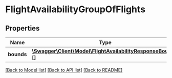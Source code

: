 # FlightAvailabilityGroupOfFlights

## Properties
Name | Type | Description | Notes
------------ | ------------- | ------------- | -------------
**bounds** | [**\Swagger\Client\Model\FlightAvailabilityResponseBound[][]**](array.md) |  | [optional] 

[[Back to Model list]](../../README.md#documentation-for-models) [[Back to API list]](../../README.md#documentation-for-api-endpoints) [[Back to README]](../../README.md)

